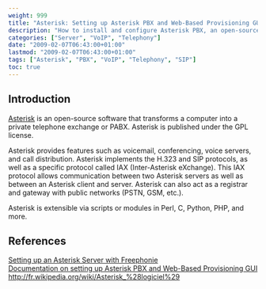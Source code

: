 ```yaml
---
weight: 999
title: "Asterisk: Setting up Asterisk PBX and Web-Based Provisioning GUI"
description: "How to install and configure Asterisk PBX, an open-source software solution that transforms a computer into a private telephone exchange system"
categories: ["Server", "VoIP", "Telephony"]
date: "2009-02-07T06:43:00+01:00"
lastmod: "2009-02-07T06:43:00+01:00"
tags: ["Asterisk", "PBX", "VoIP", "Telephony", "SIP"]
toc: true
---
```


## Introduction

[Asterisk](https://www.asterisk.org/) is an open-source software that transforms a computer into a private telephone exchange or PABX. Asterisk is published under the GPL license.

Asterisk provides features such as voicemail, conferencing, voice servers, and call distribution. Asterisk implements the H.323 and SIP protocols, as well as a specific protocol called IAX (Inter-Asterisk eXchange). This IAX protocol allows communication between two Asterisk servers as well as between an Asterisk client and server. Asterisk can also act as a registrar and gateway with public networks (PSTN, GSM, etc.).

Asterisk is extensible via scripts or modules in Perl, C, Python, PHP, and more.

## References

[Setting up an Asterisk Server with Freephonie](/pdf/voix-sur-ip-serveur-de-telephonie-asterisk.pdf)  
[Documentation on setting up Asterisk PBX and Web-Based Provisioning GUI](/pdf/installing_the_asterisk_pbx_and_the_asterisk_web-based_provisioning_gui.pdf)  
http://fr.wikipedia.org/wiki/Asterisk_%28logiciel%29
